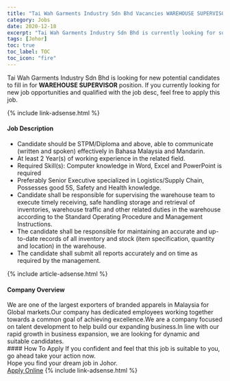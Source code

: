 ```yaml
---
title: "Tai Wah Garments Industry Sdn Bhd Vacancies WAREHOUSE SUPERVISOR" 
category: Jobs 
date: 2020-12-18 
excerpt: "Tai Wah Garments Industry Sdn Bhd is currently looking for suitable person to fill in the WAREHOUSE SUPERVISOR which positioned at Johor" 
tags: [Johor] 
toc: true 
toc_label: TOC 
toc_icon: "fire" 
--- 
```


<p>Tai Wah Garments Industry Sdn Bhd is looking for new potential candidates to fill in for <b>WAREHOUSE SUPERVISOR</b> position. If you currently looking for new job opportunities and qualified with the job desc, feel free to apply this job.
</p>{% include link-adsense.html %} 
<div><div><div><h4>Job Description</h4></div></div><div><div><span><div><ul><li>Candidate should be STPM/Diploma and above, able to communicate (written and spoken) effectively in Bahasa Malaysia and Mandarin.</li><li>At least 2 Year(s) of working experience in the related field.</li><li>Required Skill(s): Computer knowledge in Word, Excel and PowerPoint is required</li><li>Preferably Senior Executive specialized in Logistics/Supply Chain, Possesses good 5S, Safety and Health knowledge.</li><li>Candidate shall be responsible for supervising the warehouse team to execute timely receiving, safe handling storage and retrieval of inventories, warehouse traffic and other related duties in the warehouse according to the Standard Operating Procedure and Management Instructions.</li><li>The candidate shall be responsible for maintaining an accurate and up-to-date records of all inventory and stock (item specification, quantity and location) in the warehouse.</li><li>The candidate shall submit all reports accurately and on time as required by the management.</li></ul></div></span></div></div></div> 
{% include article-adsense.html %} 
<div><div><div><h4>Company Overview</h4></div></div><div><div><span><div><div>
<div>We are one of the largest exporters of branded apparels in Malaysia for Global markets.Our company has dedicated employees working together towards a common goal of achieving excellence.We are a company focused on talent development to help build our expanding business.In line with our rapid growth in business expansion, we are looking for dynamic and suitable candidates.</div>
</div></div></span></div></div></div> 
#### How To Apply 
If you confident and feel that this job is suitable to you, go ahead take your action now. <br/> 
Hope you find your dream job in Johor. <br/> 
<a href="https://www.jobstreet.com.my/en/job/warehouse-supervisor-4446355?jobId=jobstreet-my-job-4446355&sectionRank=15&token=0~91a39689-d583-4308-a0d6-bf4f6b29c42d&fr=SRP%20View%20In%20New%20Ta" class="btn btn--info" target="_blank" rel="nofollow noopenner">Apply Online</a> 
{% include link-adsense.html %} 